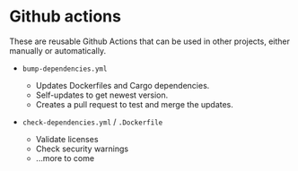 # Github actions

These are reusable Github Actions that can be used in other projects, either manually or automatically.

* `bump-dependencies.yml`

  * Updates Dockerfiles and Cargo dependencies.
  * Self-updates to get newest version.
  * Creates a pull request to test and merge the updates.

* `check-dependencies.yml` / `.Dockerfile`

  * Validate licenses
  * Check security warnings
  * ...more to come

